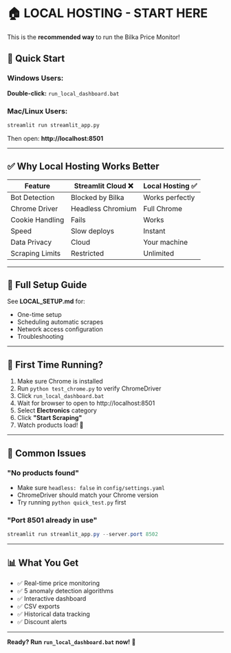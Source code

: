 # 🏠 LOCAL HOSTING - START HERE

This is the **recommended way** to run the Bilka Price Monitor!

## 🚀 Quick Start

### Windows Users:
**Double-click:** `run_local_dashboard.bat`

### Mac/Linux Users:
```bash
streamlit run streamlit_app.py
```

Then open: **http://localhost:8501**

---

## ✅ Why Local Hosting Works Better

| Feature | Streamlit Cloud ❌ | Local Hosting ✅ |
|---------|-------------------|------------------|
| Bot Detection | Blocked by Bilka | Works perfectly |
| Chrome Driver | Headless Chromium | Full Chrome |
| Cookie Handling | Fails | Works |
| Speed | Slow deploys | Instant |
| Data Privacy | Cloud | Your machine |
| Scraping Limits | Restricted | Unlimited |

---

## 📖 Full Setup Guide

See **LOCAL_SETUP.md** for:
- One-time setup
- Scheduling automatic scrapes
- Network access configuration
- Troubleshooting

---

## 🎯 First Time Running?

1. Make sure Chrome is installed
2. Run `python test_chrome.py` to verify ChromeDriver
3. Click `run_local_dashboard.bat`
4. Wait for browser to open to http://localhost:8501
5. Select **Electronics** category
6. Click **"Start Scraping"**
7. Watch products load! 🎉

---

## 🔧 Common Issues

### "No products found"
- Make sure `headless: false` in `config/settings.yaml`
- ChromeDriver should match your Chrome version
- Try running `python quick_test.py` first

### "Port 8501 already in use"
```powershell
streamlit run streamlit_app.py --server.port 8502
```

---

## 📊 What You Get

- ✅ Real-time price monitoring
- ✅ 5 anomaly detection algorithms
- ✅ Interactive dashboard
- ✅ CSV exports
- ✅ Historical data tracking
- ✅ Discount alerts

---

**Ready? Run `run_local_dashboard.bat` now!** 🚀
